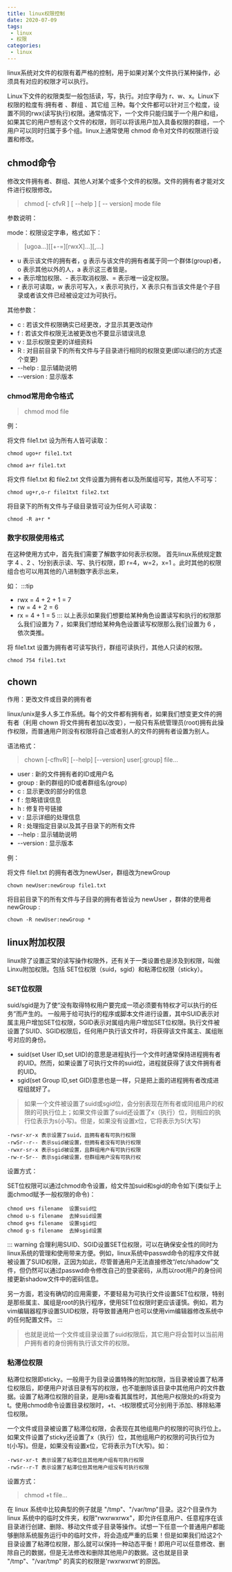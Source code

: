 ```yaml
---
title: linux权限控制
date: 2020-07-09
tags:
 - linux
 - 权限
categories: 
 - linux
---
```

linux系统对文件的权限有着严格的控制，用于如果对某个文件执行某种操作，必须具有对应的权限才可以执行。
<!-- more -->
Linux下文件的权限类型一般包括读，写，执行。对应字母为 r、w、x。Linux下权限的粒度有:拥有者 、群组 、其它组 三种。每个文件都可以针对三个粒度，设置不同的rwx(读写执行)权限。通常情况下，一个文件只能归属于一个用户和组， 如果其它的用户想有这个文件的权限，则可以将该用户加入具备权限的群组，一个用户可以同时归属于多个组。linux上通常使用 chmod 命令对文件的权限进行设置和修改。

## chmod命令
修改文件拥有者、群组、其他人对某个或多个文件的权限。文件的拥有者才能对文件进行权限修改。

> chmod [- cfvR ] [ --help ] [ -- version] mode file

参数说明：

mode：权限设定字串，格式如下：
> [ugoa...][[+-=][rwxX]...][,...]
- u 表示该文件的拥有者，g 表示与该文件的拥有者属于同一个群体(group)者，o 表示其他以外的人，a 表示这三者皆是。
- \+ 表示增加权限、- 表示取消权限、= 表示唯一设定权限。
- r 表示可读取，w 表示可写入，x 表示可执行，X 表示只有当该文件是个子目录或者该文件已经被设定过为可执行。

其他参数：
- c : 若该文件权限确实已经更改，才显示其更改动作
- f : 若该文件权限无法被更改也不要显示错误讯息
- v : 显示权限变更的详细资料
- R : 对目前目录下的所有文件与子目录进行相同的权限变更(即以递归的方式逐个变更)
- --help : 显示辅助说明
- --version : 显示版本

### chmod常用命令格式
> chmod mod file

例：

将文件 file1.txt 设为所有人皆可读取：
```
chmod ugo+r file1.txt

chmod a+r file1.txt
```
将文件 file1.txt 和 file2.txt 文件设置为拥有者以及所属组可写，其他人不可写：
```
chmod ug+r,o-r file1txt file2.txt
```
将目录下的所有文件与子级目录皆可设为任何人可读取：
```
chmod -R a+r *
```

### 数字权限使用格式
在这种使用方式中，首先我们需要了解数字如何表示权限。 首先linux系统规定数字 4 、2 、1分别表示读、写、执行权限，即 r=4，w=2，x=1 。此时其他的权限组合也可以用其他的八进制数字表示出来，

如：
:::tip
- rwx = 4 + 2 + 1 = 7
- rw = 4 + 2 = 6
- rx = 4 + 1 = 5
:::
以上表示如果我们想要给某种角色设置读写和执行的权限那么我们设置为 7 ，如果我们想给某种角色设置读写权限那么我们设置为 6 ，依次类推。

将 file1.txt 设置为拥有者可读写执行，群组可读执行，其他人只读的权限。
```
chmod 754 file1.txt
```

## chown
作用：更改文件或目录的拥有者

linux/unix是多人多工作系统。每个的文件都有拥有者，如果我们想变更文件的拥有者（利用 chown 将文件拥有者加以改变），一般只有系统管理员(root)拥有此操作权限，而普通用户则没有权限将自己或者别人的文件的拥有者设置为别人。

语法格式：
> chown [-cfhvR] [--help] [--version] user[:group] file...

- user : 新的文件拥有者的ID或用户名
- group : 新的群组的ID或者群组名(group)
- c : 显示更改的部分的信息
- f : 忽略错误信息
- h : 修复符号链接
- v : 显示详细的处理信息
- R : 处理指定目录以及其子目录下的所有文件
- --help : 显示辅助说明
- --version : 显示版本

例：

将文件 file1.txt 的拥有者改为newUser，群组改为newGroup
```
chown newUser:newGroup file1.txt
```

将目前目录下的所有文件与子目录的拥有者皆设为 newUser ，群体的使用者 newGroup :
```
chown -R newUser:newGroup *
```

## linux附加权限
linux除了设置正常的读写操作权限外，还有关于一类设置也是涉及到权限，叫做Linxu附加权限。包括 SET位权限（suid，sgid）和粘滞位权限（sticky）。

### SET位权限
suid/sgid是为了使“没有取得特权用户要完成一项必须要有特权才可以执行的任务”而产生的。 一般用于给可执行的程序或脚本文件进行设置，其中SUID表示对属主用户增加SET位权限，SGID表示对属组内用户增加SET位权限。执行文件被设置了SUID、SGID权限后，任何用户执行该文件时，将获得该文件属主、属组账号对应的身份。

- suid(set User ID,set UID)的意思是进程执行一个文件时通常保持进程拥有者的UID。然而，如果设置了可执行文件的suid位，进程就获得了该文件拥有者的UID。
- sgid(set Group ID,set GID)意思也是一样，只是把上面的进程拥有者改成进程组就好了。

> 如果一个文件被设置了suid或sgid位，会分别表现在所有者或同组用户的权限的可执行位上；如果文件设置了suid还设置了x（执行）位，则相应的执行位表示为s(小写)。但是，如果没有设置x位，它将表示为S(大写)
```
-rwsr-xr-x 表示设置了suid，且拥有者有可执行权限
-rwSr--r-- 表示suid被设置，但拥有者没有可执行权限
-rwxr-sr-x 表示sgid被设置，且群组用户有可执行权限
-rw-r-Sr-- 表示sgid被设置，但群组用户没有可执行权
```
设置方式：

SET位权限可以通过chmod命令设置，给文件加suid和sgid的命令如下(类似于上面chmod赋予一般权限的命令)：
```
chmod u+s filename 	设置suid位
chmod u-s filename 	去掉suid设置
chmod g+s filename 	设置sgid位
chmod g-s filename 	去掉sgid设置
```
::: warning
合理利用SUID、SGID设置SET位权限，可以在确保安全性的同时为linux系统的管理和使用带来方便。例如，linux系统中passwd命令的程序文件就被设置了SUID权限，正因为如此，尽管普通用户无法直接修改“/etc/shadow”文件，但仍然可以通过passwd命令修改自己的登录密码，从而以root用户的身份间接更新shadow文件中的密码信息。

另一方面，若没有确切的应用需要，不要轻易为可执行文件设置SET位权限，特别是那些属主、属组是root的执行程序，使用SET位权限时更应该谨慎。例如，若为vim编辑器程序设置SUID权限，将导致普通用户也可以使用vim编辑器修改系统中的任何配置文件。
:::

> 也就是说给一个文件或目录设置了suid权限后，其它用户将会暂时以当前用户拥有者的身份拥有执行该文件的权限。

### 粘滞位权限
粘滞位权限即sticky。一般用于为目录设置特殊的附加权限，当目录被设置了粘滞位权限后，即便用户对该目录有写的权限，也不能删除该目录中其他用户的文件数据。设置了粘滞位权限的目录，是用ls查看其属性时，其他用户权限处的x将变为t。使用chmod命令设置目录权限时，+t、-t权限模式可分别用于添加、移除粘滞位权限。

一个文件或目录被设置了粘滞位权限，会表现在其他组用户的权限的可执行位上。如果文件设置了sticky还设置了x（执行）位，其他组用户的权限的可执行位为t(小写)。但是，如果没有设置x位，它将表示为T(大写)。如：
```
-rwsr-xr-t 表示设置了粘滞位且其他用户组有可执行权限
-rwSr--r-T 表示设置了粘滞位但其他用户组没有可执行权限
```
设置方式：
> chmod +t file...

在 linux 系统中比较典型的例子就是 "/tmp"、"/var/tmp"目录。这2个目录作为 linux 系统中的临时文件夹，权限"rwxrwxrwx"，即允许任意用户、任意程序在该目录进行创建、删除、移动文件或子目录等操作。试想一下任意一个普通用户都能够删除系统服务运行中的临时文件，将会造成严重的后果！但是如果我们给这2个目录设置了粘滞位权限，那么就可以保持一种动态平衡！即用户可以任意修改、删除自己的数据，但是无法修改和删除其他用户的数据。这也就是目录 "/tmp"、"/var/tmp" 的真实的权限是'rwxrwxrwt'的原因。

